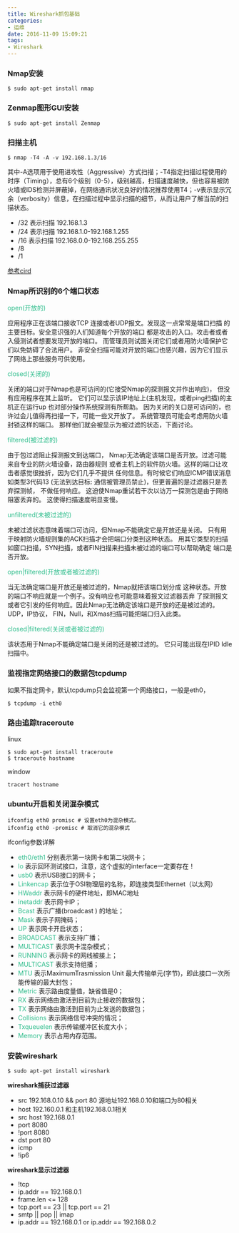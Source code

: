 ```yaml
---
title: Wireshark抓包基础
categories:
- 运维
date: 2016-11-09 15:09:21
tags:
- Wireshark
---
```


### Nmap安装
```shell
$ sudo apt-get install nmap
```
    

### Zenmap图形GUI安装
```shell
$ sudo apt-get install Zenmap
```
    

### 扫描主机
```shell
$ nmap -T4 -A -v 192.168.1.3/16
```
    
其中-A选项用于使用进攻性（Aggressive）方式扫描；-T4指定扫描过程使用的时序（Timing），总有6个级别（0-5），级别越高，扫描速度越快，但也容易被防火墙或IDS检测并屏蔽掉，在网络通讯状况良好的情况推荐使用T4；-v表示显示冗余（verbosity）信息，在扫描过程中显示扫描的细节，从而让用户了解当前的扫描状态。  

* /32 表示扫描 192.168.1.3  
* /24 表示扫描 192.168.1.0-192.168.1.255  
* /16 表示扫描 192.168.0.0-192.168.255.255  
* /8  
* /1  

[参考cird](https://zh.wikipedia.org/wiki/%E6%97%A0%E7%B1%BB%E5%88%AB%E5%9F%9F%E9%97%B4%E8%B7%AF%E7%94%B1)

### Nmap所识别的6个端口状态

<font color="#2bbc8a">open(开放的)</font> 

应用程序正在该端口接收TCP 连接或者UDP报文。发现这一点常常是端口扫描 的主要目标。安全意识强的人们知道每个开放的端口 都是攻击的入口。攻击者或者入侵测试者想要发现开放的端口。 而管理员则试图关闭它们或者用防火墙保护它们以免妨碍了合法用户。 非安全扫描可能对开放的端口也感兴趣，因为它们显示了网络上那些服务可供使用。 

<font color="#2bbc8a">closed(关闭的)</font>

关闭的端口对于Nmap也是可访问的(它接受Nmap的探测报文并作出响应)， 但没有应用程序在其上监听。 它们可以显示该IP地址上(主机发现，或者ping扫描)的主机正在运行up 也对部分操作系统探测有所帮助。 因为关闭的关口是可访问的，也许过会儿值得再扫描一下，可能一些又开放了。 系统管理员可能会考虑用防火墙封锁这样的端口。 那样他们就会被显示为被过滤的状态，下面讨论。 

<font color="#2bbc8a">filtered(被过滤的)</font>

由于包过滤阻止探测报文到达端口， Nmap无法确定该端口是否开放。过滤可能来自专业的防火墙设备，路由器规则 或者主机上的软件防火墙。这样的端口让攻击者感觉很挫折，因为它们几乎不提供 任何信息。有时候它们响应ICMP错误消息如类型3代码13 (无法到达目标: 通信被管理员禁止)，但更普遍的是过滤器只是丢弃探测帧， 不做任何响应。 这迫使Nmap重试若干次以访万一探测包是由于网络阻塞丢弃的。 这使得扫描速度明显变慢。 

<font color="#2bbc8a">unfiltered(未被过滤的)</font>

未被过滤状态意味着端口可访问，但Nmap不能确定它是开放还是关闭。 只有用于映射防火墙规则集的ACK扫描才会把端口分类到这种状态。 用其它类型的扫描如窗口扫描，SYN扫描，或者FIN扫描来扫描未被过滤的端口可以帮助确定 端口是否开放。 

<font color="#2bbc8a">open|filtered(开放或者被过滤的)</font>

当无法确定端口是开放还是被过滤的，Nmap就把该端口划分成 这种状态。开放的端口不响应就是一个例子。没有响应也可能意味着报文过滤器丢弃 了探测报文或者它引发的任何响应。因此Nmap无法确定该端口是开放的还是被过滤的。 UDP，IP协议， FIN，Null，和Xmas扫描可能把端口归入此类。 

<font color="#2bbc8a">closed|filtered(关闭或者被过滤的)</font>

该状态用于Nmap不能确定端口是关闭的还是被过滤的。 它只可能出现在IPID Idle扫描中。

### 监视指定网络接口的数据包tcpdump

如果不指定网卡，默认tcpdump只会监视第一个网络接口，一般是eth0，
```shell
$ tcpdump -i eth0
```
    
### 路由追踪traceroute

linux
```shell
$ sudo apt-get install traceroute  
$ traceroute hostname
```
window
```shell
tracert hostname
```
### ubuntu开启和关闭混杂模式

```shell
ifconfig eth0 promisc # 设置eth0为混杂模式。 
ifconfig eth0 -promisc # 取消它的混杂模式
```

ifconfig参数详解

* <font color="#2bbc8a">eth0/eth1</font> 分别表示第一块网卡和第二块网卡； 
* <font color="#2bbc8a">lo</font> 表示回环测试接口，注意，这个虚拟的interface一定要存在！ 
* <font color="#2bbc8a">usb0</font> 表示USB接口的网卡； 
* <font color="#2bbc8a">Linkencap</font> 表示位于OSI物理层的名称，即连接类型Ethernet（以太网） 
* <font color="#2bbc8a">HWaddr</font> 表示网卡的硬件地址，即MAC地址 
* <font color="#2bbc8a">inetaddr</font> 表示网卡IP； 
* <font color="#2bbc8a">Bcast</font> 表示广播(broadcast ) 的地址； 
* <font color="#2bbc8a">Mask</font> 表示子网掩码； 
* <font color="#2bbc8a">UP</font> 表示网卡开启状态； 
* <font color="#2bbc8a">BROADCAST</font> 表示支持广播； 
* <font color="#2bbc8a">MULTICAST</font> 表示网卡混杂模式； 
* <font color="#2bbc8a">RUNNING</font> 表示网卡的网线被接上； 
* <font color="#2bbc8a">MULTICAST</font> 表示支持组播； 
* <font color="#2bbc8a">MTU</font> 表示MaximumTrasmission Unit 最大传输单元(字节)，即此接口一次所能传输的最大封包； 
* <font color="#2bbc8a">Metric</font> 表示路由度量值，缺省值是0； 
* <font color="#2bbc8a">RX</font> 表示网络由激活到目前为止接收的数据包； 
* <font color="#2bbc8a">TX</font> 表示网络由激活到目前为止发送的数据包； 
* <font color="#2bbc8a">Collisions</font> 表示网络信号冲突的情况； 
* <font color="#2bbc8a">Txqueuelen</font> 表示传输缓冲区长度大小； 
* <font color="#2bbc8a">Memory</font> 表示占用内存范围。

### 安装wireshark
```shell
$ sudo apt-get install wireshark
```

**wireshark捕获过滤器**  

* src 192.168.0.10 && port 80 源地址192.168.0.10和端口为80相关  
* host 192.160.0.1 和主机192.168.0.1相关  
* src host 192.168.0.1  
* port 8080  
* !port 8080  
* dst port 80  
* icmp  
* !ip6

**wireshark显示过滤器**

* !tcp  
* ip.addr == 192.168.0.1  
* frame.len <= 128  
* tcp.port == 23 || tcp.port == 21  
* smtp || pop || imap  
* ip.addr == 192.168.0.1 or ip.addr == 192.168.0.2
